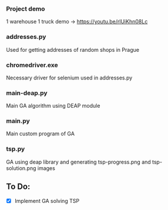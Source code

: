 ### Project demo

1 warehouse 1 truck demo -> https://youtu.be/rlUiKhn08Lc

### addresses.py

Used for getting addresses of random shops in Prague

### chromedriver.exe

Necessary driver for selenium used in addresses.py

### main-deap.py

Main GA algorithm using DEAP module

### main.py

Main custom program of GA

### tsp.py

GA using deap library and generating tsp-progress.png and tsp-solution.png images

## To Do:

- [x] Implement GA solving TSP